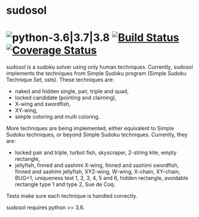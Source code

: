 # sudosol

# ![python-3.6|3.7|3.8](https://img.shields.io/badge/python-3.6%20|%203.7%20|%203.8-blue) [![Build Status](https://travis-ci.org/GillesArcas/sudosol.svg?branch=master)](https://travis-ci.org/GillesArcas/sudosol) [![Coverage Status](https://coveralls.io/repos/github/GillesArcas/sudosol/badge.svg?branch=master)](https://coveralls.io/github/GillesArcas/sudosol?branch=master)

sudosol is a sudoku solver using only human techniques. Currently, sudosol implements the techniques from Simple Sudoku program (Simple Sudoku Technique Set, ssts). These techniques are:

- naked and hidden single, pair, triple and quad,
- locked candidate (pointing and claiming),
- X-wing and swordfish,
- XY-wing,
- simple coloring and multi coloring.

More techniques are being implemented, either equivalent to Simple Sudoku techniques, or beyond Simple Sudoku techniques. Currently, they are:

- locked pair and triple, turbot fish, skyscraper, 2-string kite, empty rectangle,
- jellyfish, finned and sashimi X-wing, finned and sashimi swordfish, finned and sashimi jellyfish, XYZ-wing, W-wing, X-chain, XY-chain, BUG+1, uniqueness test 1, 2, 3, 4, 5 and 6, hidden rectangle, avoidable rectangle type 1 and type 2, Sue de Coq.

Tests make sure each technique is handled correctly.

sudosol requires python >= 3.6.
